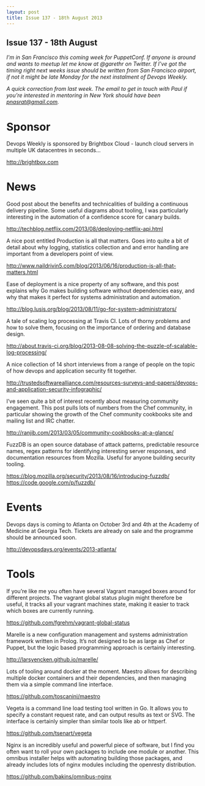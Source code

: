 ```yaml
---
layout: post
title: Issue 137 - 18th August 2013
---
```


## Issue 137 - 18th August

_I'm in San Francisco this coming week for PuppetConf. If anyone is around and wants to meetup let me know at @garethr on Twitter. If I've got the timing right next weeks issue should be written from San Francisco airport, if not it might be late Monday for the next instalment of Devops Weekly._

_A quick correction from last week. The email to get in touch with Paul if you’re interested in mentoring in New York should have been pnasrat@gmail.com._


Sponsor
======

Devops Weekly is sponsored by Brightbox Cloud - launch cloud servers in multiple UK datacentres in seconds...

http://brightbox.com


News
====

Good post about the benefits and technicalities of building a continuous delivery pipeline. Some useful diagrams about tooling,  I was particularly interesting in the automation of a confidence score for canary builds.

http://techblog.netflix.com/2013/08/deploying-netflix-api.html


A nice post entitled Production is all that matters. Goes into quite a bit of detail about why logging, statistics collection and and error handling are important from a developers point of view.

http://www.naildrivin5.com/blog/2013/06/16/production-is-all-that-matters.html


Ease of deployment is a nice property of any software, and this post explains why Go makes building software without dependencies easy, and why that makes it perfect for systems administration and automation.

http://blog.lusis.org/blog/2013/08/11/go-for-system-administrators/


A tale of scaling log processing at Travis CI. Lots of thorny problems and how to solve them, focusing on the importance of ordering and database design.

http://about.travis-ci.org/blog/2013-08-08-solving-the-puzzle-of-scalable-log-processing/


A nice collection of 14 short interviews from a range of people on the topic of how devops and application security fit together.

http://trustedsoftwarealliance.com/resources-surveys-and-papers/devops-and-application-security-infographic/


I’ve seen quite a bit of interest recently about measuring community engagement. This post pulls lots of numbers from the Chef community, in particular showing the growth of the Chef community cookbooks site and mailing list and IRC chatter.

http://ranjib.com/2013/03/05/community-cookbooks-at-a-glance/


FuzzDB is an open source database of attack patterns, predictable resource names,  regex patterns for identifying interesting server responses, and documentation resources from Mozilla. Useful for anyone building security tooling.

https://blog.mozilla.org/security/2013/08/16/introducing-fuzzdb/
https://code.google.com/p/fuzzdb/


Events
======

Devops days is coming to Atlanta on October 3rd and 4th at the Academy of Medicine at Georgia Tech. Tickets are already on sale and the programme should be announced soon.

http://devopsdays.org/events/2013-atlanta/


Tools
====

If you’re like me you often have several Vagrant managed boxes around for different projects. The vagrant global status plugin might therefore be useful, it tracks all your vagrant machines state, making it easier to track which boxes are currently running.

https://github.com/fgrehm/vagrant-global-status


Marelle is a new configuration management and systems administration framework written in Prolog. It’s not designed to be as large as Chef or Puppet, but the logic based programming approach is certainly interesting.

http://larsyencken.github.io/marelle/


Lots of tooling around docker at the moment. Maestro allows for describing multiple docker containers and their dependencies, and then managing them via a simple command line interface.

https://github.com/toscanini/maestro


Vegeta is a command line load testing tool written in Go. It allows you to specify a constant request rate, and can output results as text or SVG. The interface is certainly simpler than similar tools like ab or httperf.

https://github.com/tsenart/vegeta


Nginx is an incredibly useful and powerful piece of software, but I find you often want to roll your own packages to include one module or another. This omnibus installer helps with automating building those packages, and already includes lots of nginx modules including the openresty distribution.

https://github.com/bakins/omnibus-nginx 
